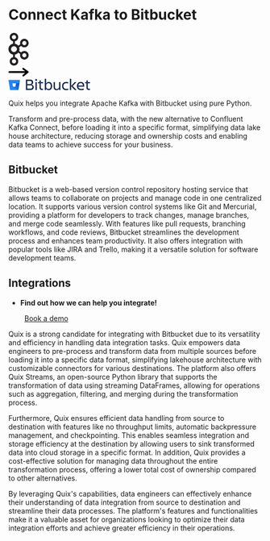 # Connect Kafka to Bitbucket

<div class="connect-images cards blog-grid-card" markdown>
<div>
<img src="../images/kafka_logo.png" width="40px" />
</div>
<div>
<img src="../images/arrow.svg" width="40px" />
</div>
<div>
<img src="./images/bitbucket_1.jpg" />
</div>
</div>

Quix helps you integrate Apache Kafka with Bitbucket using pure Python.

Transform and pre-process data, with the new alternative to Confluent Kafka Connect, before loading it into a specific format, simplifying data lake house architecture, reducing storage and ownership costs and enabling data teams to achieve success for your business.

## Bitbucket

Bitbucket is a web-based version control repository hosting service that allows teams to collaborate on projects and manage code in one centralized location. It supports various version control systems like Git and Mercurial, providing a platform for developers to track changes, manage branches, and merge code seamlessly. With features like pull requests, branching workflows, and code reviews, Bitbucket streamlines the development process and enhances team productivity. It also offers integration with popular tools like JIRA and Trello, making it a versatile solution for software development teams.

## Integrations

<div class="grid cards" markdown>

- __Find out how we can help you integrate!__

    <a class="md-button md-button--primary" href="https://share.hsforms.com/1iW0TmZzKQMChk0lxd_tGiw4yjw2?__hstc=175542013.2303933fbd746c0ac86d9ccbe9bc9100.1728383268831.1729603416735.1729620918855.31&__hssc=175542013.1.1729620918855&__hsfp=2132701734" target="_blank" style="margin:.5rem;">Book a demo</a>

</div>


Quix is a strong candidate for integrating with Bitbucket due to its versatility and efficiency in handling data integration tasks. Quix empowers data engineers to pre-process and transform data from multiple sources before loading it into a specific data format, simplifying lakehouse architecture with customizable connectors for various destinations. The platform also offers Quix Streams, an open-source Python library that supports the transformation of data using streaming DataFrames, allowing for operations such as aggregation, filtering, and merging during the transformation process.

Furthermore, Quix ensures efficient data handling from source to destination with features like no throughput limits, automatic backpressure management, and checkpointing. This enables seamless integration and storage efficiency at the destination by allowing users to sink transformed data into cloud storage in a specific format. In addition, Quix provides a cost-effective solution for managing data throughout the entire transformation process, offering a lower total cost of ownership compared to other alternatives.

By leveraging Quix's capabilities, data engineers can effectively enhance their understanding of data integration from source to destination and streamline their data processes. The platform's features and functionalities make it a valuable asset for organizations looking to optimize their data integration efforts and achieve greater efficiency in their operations.

